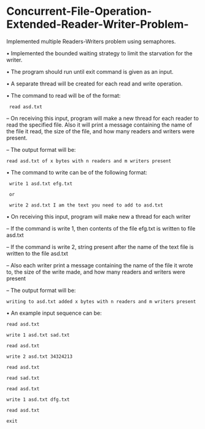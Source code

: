 # Concurrent-File-Operation-Extended-Reader-Writer-Problem-

Implemented multiple Readers-Writers problem using semaphores.

• Implemented the bounded waiting strategy to limit the starvation for the writer.

• The program should run until exit command is given as an input.

• A separate thread will be created for each read and write operation.

• The command to read will be of the format:

     read asd.txt
   
– On receiving this input, program will make a new thread for each reader to read the specified file. Also it will print a message containing the name of the file it read,
the size of the file, and how many readers and writers were present.

– The output format will be:

    read asd.txt of x bytes with n readers and m writers present
  
• The command to write can be of the following format:

     write 1 asd.txt efg.txt
     
     or
     
     write 2 asd.txt I am the text you need to add to asd.txt
   
• On receiving this input, program will make new a thread for each writer

  – If the command is write 1, then contents of the file efg.txt is written to file asd.txt 
  
  – If the command is write 2,  string present after the name of the text file is written to the file asd.txt
  
  – Also each writer print a message containing the name of the file it wrote to, the size of the write made, and how many readers and writers were present
  
  – The output format will be:
  
    writing to asd.txt added x bytes with n readers and m writers present

• An example input sequence can be:

    read asd.txt
    
    write 1 asd.txt sad.txt
    
    read asd.txt
    
    write 2 asd.txt 34324213
    
    read asd.txt
    
    read sad.txt
    
    read asd.txt
  
    write 1 asd.txt dfg.txt
    
    read asd.txt
    
    exit
  
